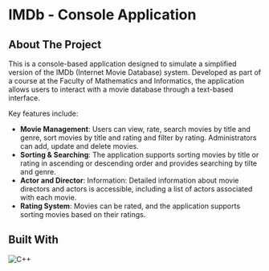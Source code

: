 # IMDb - Console Application

## About The Project
This is a console-based application designed to simulate a simplified version of the IMDb (Internet Movie Database) system. Developed as part of a course at the Faculty of Mathematics and Informatics, the application allows users to interact with a movie database through a text-based interface.

Key features include:
* **Movie Management**: Users can view, rate, search movies by title and genre, sort movies by title and rating and filter by rating. Administrators can add, update and delete movies.
* **Sorting & Searching**: The application supports sorting movies by title or rating in ascending or descending order and provides searching by tilte and genre.
* **Actor and Director**: Information: Detailed information about movie directors and actors is accessible, including a list of actors associated with each movie.
* **Rating System**: Movies can be rated, and the application supports sorting movies based on their ratings.

## Built With
![C++](https://img.shields.io/badge/c++-%2300599C.svg?style=for-the-badge&logo=c%2B%2B&logoColor=white) 
